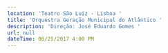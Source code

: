 ```yaml
---
location: 'Teatro São Luiz - Lisboa '
title: 'Orquestra Geração Municipal do Atlântico '
description: 'Direção: José Eduardo Gomes '
url: null
dateTime: 06/25/2017 4:00 PM
---
```


